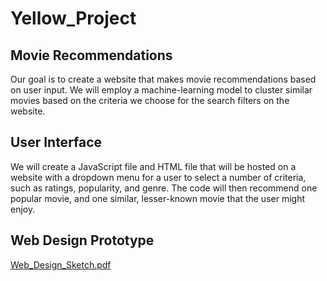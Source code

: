 # Yellow_Project
## Movie Recommendations
Our goal is to create a website that makes movie recommendations based on user input. We will employ a machine-learning model to cluster similar movies based on the criteria we choose for the search filters on the website.

## User Interface
We will create a JavaScript file and HTML file that will be hosted on a website with a dropdown menu for a user to select a number of criteria, such as ratings, popularity, and genre. The code will then recommend one popular movie, and one similar, lesser-known movie that the user might enjoy.

## Web Design Prototype
[Web_Design_Sketch.pdf](https://github.com/BartBachrach/Yellow_Project/files/9176814/Web_Design_Sketch.pdf)
